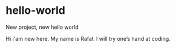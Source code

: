 # hello-world
New project, new hello world

Hi i'am new here. My name is Rafał. I will try one’s hand at coding.
